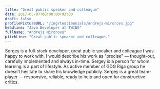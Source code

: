 ```yaml
---
title: "Great public speaker and colleague"
date: 2017-05-07T00:00:00+03:00
draft: false
profilePictureURL: "/img/testimonials/andrejs-mironovs.jpg"
headline: "Java Developer at TWINO"
fullName: "Andrejs Mironovs"
pitchLine: "Great public speaker and colleague."
---
```


Sergey is a full-stack developer, great public speaker and colleague I was happy to work with.
I would describe his work as "precise" — thought-out, carefully implemented and always in-time.
Sergey is a person for whom learning is a part of lifestyle. As active member of GDG Riga group he doesn’t hesitate to share his knowledge publicly. 
Sergey is a great team-player — responsive, reliable, ready to help and open for constructive critics.
